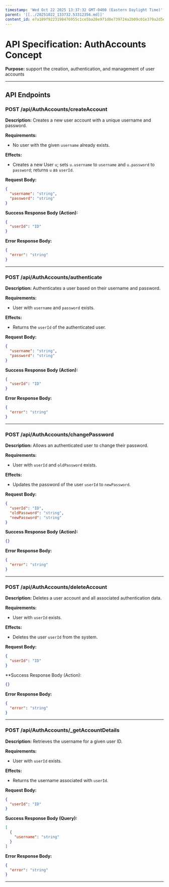 ```yaml
---
timestamp: 'Wed Oct 22 2025 13:37:32 GMT-0400 (Eastern Daylight Time)'
parent: '[[../20251022_133732.53312356.md]]'
content_id: e7a189f9223198476955c1ce5ba28e971d0e739724a2b09c01e379a2d5e7b1e3
---
```


# API Specification: AuthAccounts Concept

**Purpose:** support the creation, authentication, and management of user accounts

***

## API Endpoints

### POST /api/AuthAccounts/createAccount

**Description:** Creates a new user account with a unique username and password.

**Requirements:**

* No user with the given `username` already exists.

**Effects:**

* Creates a new User `u`; sets `u.username` to `username` and `u.password` to `password`; returns `u` as `userId`.

**Request Body:**

```json
{
  "username": "string",
  "password": "string"
}
```

**Success Response Body (Action):**

```json
{
  "userId": "ID"
}
```

**Error Response Body:**

```json
{
  "error": "string"
}
```

***

### POST /api/AuthAccounts/authenticate

**Description:** Authenticates a user based on their username and password.

**Requirements:**

* User with `username` and `password` exists.

**Effects:**

* Returns the `userId` of the authenticated user.

**Request Body:**

```json
{
  "username": "string",
  "password": "string"
}
```

**Success Response Body (Action):**

```json
{
  "userId": "ID"
}
```

**Error Response Body:**

```json
{
  "error": "string"
}
```

***

### POST /api/AuthAccounts/changePassword

**Description:** Allows an authenticated user to change their password.

**Requirements:**

* User with `userId` and `oldPassword` exists.

**Effects:**

* Updates the password of the user `userId` to `newPassword`.

**Request Body:**

```json
{
  "userId": "ID",
  "oldPassword": "string",
  "newPassword": "string"
}
```

**Success Response Body (Action):**

```json
{}
```

**Error Response Body:**

```json
{
  "error": "string"
}
```

***

### POST /api/AuthAccounts/deleteAccount

**Description:** Deletes a user account and all associated authentication data.

**Requirements:**

* User with `userId` exists.

**Effects:**

* Deletes the user `userId` from the system.

**Request Body:**

```json
{
  "userId": "ID"
}
```

\*\*Success Response Body (Action):

```json
{}
```

**Error Response Body:**

```json
{
  "error": "string"
}
```

***

### POST /api/AuthAccounts/\_getAccountDetails

**Description:** Retrieves the username for a given user ID.

**Requirements:**

* User with `userId` exists.

**Effects:**

* Returns the username associated with `userId`.

**Request Body:**

```json
{
  "userId": "ID"
}
```

**Success Response Body (Query):**

```json
[
  {
    "username": "string"
  }
]
```

**Error Response Body:**

```json
{
  "error": "string"
}
```

***

